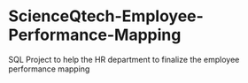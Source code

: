# ScienceQtech-Employee-Performance-Mapping
SQL Project to help the HR department to finalize the employee performance mapping
